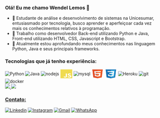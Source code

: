 ### Olá! Eu me chamo Wendel Lemos 👋

- 🧐 Estudante de análise e desenvolvimento de sistemas na Unicesumar, entusiasmado por tecnologia, busco aprender e aperfeiçoar cada vez mais os conhecimentos relativos à programação.
- 🔭 Trabalho como desenvolvedor Back-end utilizando Python e Java, Front-end utilizando HTML, CSS, Javascript e Bootstrap.
- 🌱 Atualmente estou aprofundando meus conhecimentos nas linguagem Python, Java e seus principais frameworks.

### Tecnologias que já tenho experiência:

<div style="display: inline_block">
    <img align="center" alt="Python" height="30" width="40" src="https://cdn.jsdelivr.net/gh/devicons/devicon/icons/python/python-original.svg">
    <img align="center" alt="Java" height="30" width="40" src="https://cdn.jsdelivr.net/gh/devicons/devicon/icons/java/java-original.svg">
    <img align="center" alt="nodejs" height="30" width="40" src="https://cdn.jsdelivr.net/gh/devicons/devicon/icons/nodejs/nodejs-original-wordmark.svg">
    <img align="center" alt="Js" height="30" width="40" src="https://raw.githubusercontent.com/devicons/devicon/master/icons/javascript/javascript-plain.svg">
    <img align="center" alt="mysql" height="30" width="40" src="https://cdn.jsdelivr.net/gh/devicons/devicon/icons/mysql/mysql-original.svg">
    <img align="center" alt="HTML" height="30" width="40" src="https://raw.githubusercontent.com/devicons/devicon/master/icons/html5/html5-original.svg">
    <img align="center" alt="CSS" height="30" width="40" src="https://raw.githubusercontent.com/devicons/devicon/master/icons/css3/css3-original.svg">
    <img align="center" alt="Heroku" height="30" width="40" src="https://cdn.jsdelivr.net/gh/devicons/devicon/icons/heroku/heroku-original.svg">
    <img align="center" alt="git" height="30" width="40" src="https://cdn.jsdelivr.net/gh/devicons/devicon/icons/git/git-original.svg">    
    <img align="center" alt="docker" height="30" width="40" src="https://cdn.jsdelivr.net/gh/devicons/devicon/icons/docker/docker-original.svg">
</div>

<div align="start">
  <a href="https://github.com/wendellemosmoura">
  <img height="150em" src="https://github-readme-stats.vercel.app/api?username=wendellemosmoura&show_icons=true&theme=tokyonight&include_all_commits=true&count_private=true"/>
  <img height="150em" src="https://github-readme-stats.vercel.app/api/top-langs/?username=wendellemosmoura&layout=compact&langs_count=7&theme=tokyonight"/>
</div>

### Contato:

[![Linkedin](https://img.shields.io/badge/LinkedIn-0077B5?style=for-the-badge&logo=linkedin&logoColor=white)](https://www.linkedin.com/in/wendel-lemos-17765262/)
[![Instagram](https://img.shields.io/badge/Instagram-E4405F?style=for-the-badge&logo=instagram&logoColor=white)](https://www.instagram.com/wendellemos/)
[![Gmail](https://img.shields.io/badge/Gmail-D14836?style=for-the-badge&logo=gmail&logoColor=white)](mailto:wendellemosmoura@gmail.com)
[![WhatsApp](https://img.shields.io/badge/WhatsApp-25D366?style=for-the-badge&logo=whatsapp&logoColor=white)](http://api.whatsapp.com/send?1=pt_BR&phone=5583987301266)
